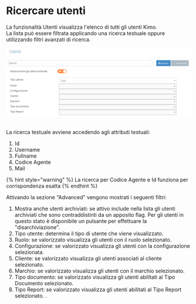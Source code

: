 # Ricercare utenti

La funzionalità Utenti visualizza l'elenco di tutti gli utenti Kimo.\
La lista può essere filtrata applicando una ricerca testuale oppure utilizzando filtri avanzati di ricerca.

![](<../../.gitbook/assets/image (18).png>)

\
La ricerca testuale avviene accedendo agli attributi testuali:&#x20;

1. Id
2. Username
3. Fullname
4. Codice Agente
5. Mail

{% hint style="warning" %}
La ricerca per Codice Agente e Id funziona per corrispondenza esatta
{% endhint %}

Attivando la sezione "Advanced" vengono mostrati i seguenti filtri:

1. Mostra anche utenti archiviati: se attivo include nella lista gli utenti archiviati che sono contraddistinti da un apposito flag. Per gli utenti in questo stato è disponibile un pulsante per effettuare la "disarchiviazione".
2. Tipo utente: determina il tipo di utente che viene visualizzato.
3. Ruolo: se valorizzato visualizza gli utenti con il ruolo selezionato.
4. Configurazione: se valorizzato visualizza gli utenti con la configurazione selezionata.
5. Cliente: se valorizzato visualizza gli utenti associati al cliente selezionato.
6. Marchio: se valorizzato visualizza gli utenti con il marchio selezionato.
7. Tipo documento: se valorizzato visualizza gli utenti abilitati al Tipo Documento selezionato.
8. Tipo Report: se valorizzato visualizza gli utenti abilitati al Tipo Report selezionato.
.